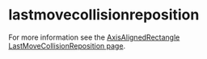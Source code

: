 # lastmovecollisionreposition

For more information see the [AxisAlignedRectangle LastMoveCollisionReposition page](../axisalignedrectangle/lastmovecollisionreposition.md).
